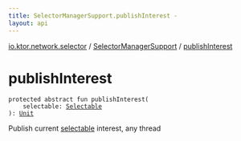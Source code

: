 ```yaml
---
title: SelectorManagerSupport.publishInterest - 
layout: api
---
```


<div class='api-docs-breadcrumbs'><a href="../index.html">io.ktor.network.selector</a> / <a href="index.html">SelectorManagerSupport</a> / <a href="./publish-interest.html">publishInterest</a></div>

# publishInterest

<div class="signature"><code><span class="keyword">protected</span> <span class="keyword">abstract</span> <span class="keyword">fun </span><span class="identifier">publishInterest</span><span class="symbol">(</span><br/>&nbsp;&nbsp;&nbsp;&nbsp;<span class="parameterName" id="io.ktor.network.selector.SelectorManagerSupport$publishInterest(io.ktor.network.selector.Selectable)/selectable">selectable</span><span class="symbol">:</span>&nbsp;<a href="../-selectable/index.html"><span class="identifier">Selectable</span></a><br/><span class="symbol">)</span><span class="symbol">: </span><a href="https://kotlinlang.org/api/latest/jvm/stdlib/kotlin/-unit/index.html"><span class="identifier">Unit</span></a></code></div>

Publish current <a href="publish-interest.html#io.ktor.network.selector.SelectorManagerSupport$publishInterest(io.ktor.network.selector.Selectable)/selectable">selectable</a> interest, any thread

